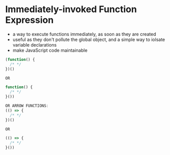 # **Immediately-invoked Function Expression**
- a way to execute functions immediately, as soon as they are created
- useful as they don't pollute the global object, and a simple way to iolsate variable declarations
- make JavaScript code maintainable
```javascript
(function() {
  /* */
})()

OR 

function() {
  /* */
}())

OR ARROW FUNCTIONS:
(() => {
  /* */
})()

OR

(() => {
  /* */
}())
```